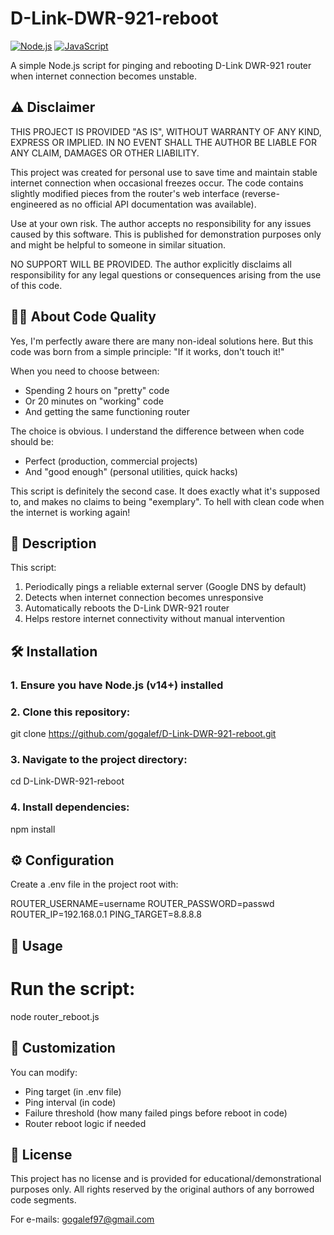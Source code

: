 # D-Link-DWR-921-reboot

[![Node.js](https://img.shields.io/badge/Node.js-14+-green.svg)](https://nodejs.org/)
[![JavaScript](https://img.shields.io/badge/JavaScript-ES6-yellow.svg)](https://developer.mozilla.org/en-US/docs/Web/JavaScript)

A simple Node.js script for pinging and rebooting D-Link DWR-921 router when internet connection becomes unstable.

## ⚠️ Disclaimer

THIS PROJECT IS PROVIDED "AS IS", WITHOUT WARRANTY OF ANY KIND, EXPRESS OR IMPLIED.
IN NO EVENT SHALL THE AUTHOR BE LIABLE FOR ANY CLAIM, DAMAGES OR OTHER LIABILITY.

This project was created for personal use to save time and maintain stable internet
connection when occasional freezes occur. The code contains slightly modified pieces
from the router's web interface (reverse-engineered as no official API documentation
was available).

Use at your own risk. The author accepts no responsibility for any issues caused by
this software. This is published for demonstration purposes only and might be helpful
to someone in similar situation.

NO SUPPORT WILL BE PROVIDED. The author explicitly disclaims all responsibility for
any legal questions or consequences arising from the use of this code.

## 🧑‍💻 About Code Quality

Yes, I'm perfectly aware there are many non-ideal solutions here.
But this code was born from a simple principle: "If it works, don't touch it!"

When you need to choose between:
- Spending 2 hours on "pretty" code
- Or 20 minutes on "working" code
- And getting the same functioning router

The choice is obvious. I understand the difference between when code should be:
- Perfect (production, commercial projects)
- And "good enough" (personal utilities, quick hacks)

This script is definitely the second case. It does exactly what it's supposed to,
and makes no claims to being "exemplary". To hell with clean code 
when the internet is working again! 

## 📝 Description

This script:
1. Periodically pings a reliable external server (Google DNS by default)
2. Detects when internet connection becomes unresponsive
3. Automatically reboots the D-Link DWR-921 router
4. Helps restore internet connectivity without manual intervention

## 🛠️ Installation

### 1. Ensure you have Node.js (v14+) installed
### 2. Clone this repository:
git clone https://github.com/gogalef/D-Link-DWR-921-reboot.git

### 3. Navigate to the project directory:
cd D-Link-DWR-921-reboot

### 4. Install dependencies:
npm install

## ⚙️ Configuration

Create a .env file in the project root with:

ROUTER_USERNAME=username
ROUTER_PASSWORD=passwd
ROUTER_IP=192.168.0.1
PING_TARGET=8.8.8.8

## 🚀 Usage

# Run the script:
node router_reboot.js

## 🔧 Customization

You can modify:
- Ping target (in .env file) 
- Ping interval (in code) 
- Failure threshold (how many failed pings before reboot in code)
- Router reboot logic if needed

## 📄 License

This project has no license and is provided for educational/demonstrational purposes only.
All rights reserved by the original authors of any borrowed code segments.

For e-mails: gogalef97@gmail.com
